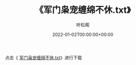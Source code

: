﻿---
title:  《军门枭宠缠绵不休.txt》
date:   2022-01-02T00:00:00+00:00
author: 听松阁
layout: post
permalink: /军门枭宠缠绵不休/
categories: 小说
tags: [小说]
---

点击《 [军门枭宠缠绵不休.txt](http://img.660000.xyz/bookstukust/book/bntxt/10/军门枭宠缠绵不休.txt)》进行下载